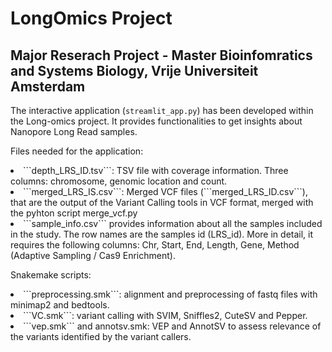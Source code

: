 # LongOmics Project

## Major Reserach Project - Master Bioinfomratics and Systems Biology, Vrije Universiteit Amsterdam


The interactive application (```streamlit_app.py```) has been developed within the Long-omics project. It provides functionalities to get insights about Nanopore Long Read samples.


Files needed for the application:

</ul>
   <li> ```depth_LRS_ID.tsv```: TSV file with coverage information. Three columns: chromosome, genomic location and count.
   <li> ```merged_LRS_IS.csv```: Merged VCF files (```merged_LRS_ID.csv```), that are the output of the Variant Calling tools in VCF format, merged with the pyhton script merge_vcf.py 
   <li> ```sample_info.csv``` provides information about all the samples included in the study.
   The row names are the samples id (LRS_id). More in detail, it requires the following columns: Chr, Start, End, Length, Gene, Method (Adaptive Sampling / Cas9 Enrichment).
  </ul>
  
  
  
Snakemake scripts:
</ul>
<li> ```preprocessing.smk```: alignment and preprocessing of fastq files with minimap2 and bedtools.  
<li> ```VC.smk```: variant calling with SVIM, Sniffles2, CuteSV and Pepper.
<li> ```vep.smk``` and annotsv.smk: VEP and AnnotSV to assess relevance of the variants identified by the variant callers.
  </ul>


 
  
